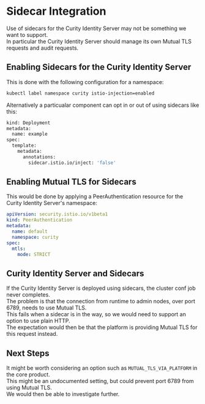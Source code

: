 # Sidecar Integration

Use of sidecars for the Curity Identity Server may not be something we want to support.\
In particular the Curity Identity Server should manage its own Mutual TLS requests and audit requests.

## Enabling Sidecars for the Curity Identity Server

This is done with the following configuration for a namespace:

```bash
kubectl label namespace curity istio-injection=enabled
```

Alternatively a particualar component can opt in or out of using sidecars like this:

```bash
kind: Deployment
metadata:
  name: example
spec:
  template:
    metadata:
      annotations:
        sidecar.istio.io/inject: 'false'
```

## Enabling Mutual TLS for Sidecars

This would be done by applying a PeerAuthentication resource for the Curity Identity Server's namespace:

```yaml
apiVersion: security.istio.io/v1beta1
kind: PeerAuthentication
metadata:
  name: default
  namespace: curity
spec:
  mtls:
    mode: STRICT
```

## Curity Identity Server and Sidecars

If the Curity Identity Server is deployed using sidecars, the cluster conf job never completes.\
The problem is that the connection from runtime to admin nodes, over port 6789, needs to use Mutual TLS.\
This fails when a sidecar is in the way, so we would need to support an option to use plain HTTP.\
The expectation would then be that the platform is providing Mutual TLS for this request instead.

## Next Steps

It might be worth considering an option such as `MUTUAL_TLS_VIA_PLATFORM` in the core product.\
This might be an undocumented setting, but could prevent port 6789 from using Mutual TLS.\
We would then be able to investigate further.
